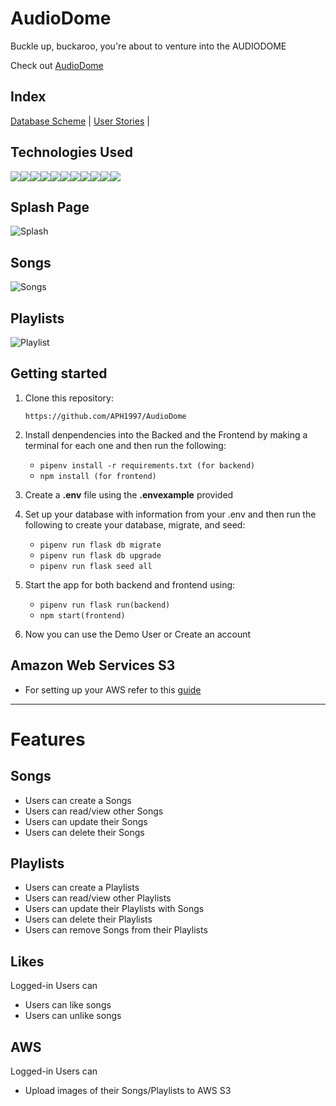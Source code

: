 # AudioDome
      
Buckle up, buckaroo, you're about to venture into the AUDIODOME


Check out [AudioDome](https://audiodome.onrender.com/)

## Index

[Database Scheme](https://github.com/APH1997/AudioDome/wiki/Database-Schema) |
[User Stories](https://github.com/APH1997/AudioDome/wiki/User-Stories) |

## Technologies Used

<img src="https://img.shields.io/badge/JavaScript-323330?style=for-the-badge&logo=javascript&logoColor=F7DF1E" /><img src="https://img.shields.io/badge/Node.js-339933?style=for-the-badge&logo=nodedotjs&logoColor=white" /><img src="https://img.shields.io/badge/Express.js-000000?style=for-the-badge&logo=express&logoColor=white" /><img src="https://img.shields.io/badge/PostgreSQL-316192?style=for-the-badge&logo=postgresql&logoColor=white" /><img src="https://img.shields.io/badge/HTML5-E34F26?style=for-the-badge&logo=html5&logoColor=white" /><img src="https://img.shields.io/badge/CSS3-1572B6?style=for-the-badge&logo=css3&logoColor=white" /><img src="https://img.shields.io/badge/React-20232A?style=for-the-badge&logo=react&logoColor=61DAFB" /><img src="https://img.shields.io/badge/Redux-593D88?style=for-the-badge&logo=redux&logoColor=white" /><img src="https://img.shields.io/badge/GitHub-100000?style=for-the-badge&logo=github&logoColor=white" /><img src="https://img.shields.io/badge/Python-3776AB?style=for-the-badge&logo=python&logoColor=white" /><img src="https://img.shields.io/badge/Amazon_AWS-FF9900?style=for-the-badge&logo=amazonaws&logoColor=whit" />

## Splash Page
![Splash](https://github.com/APH1997/AudioDome/assets/117539908/087ec7e1-931b-4df8-bb3e-3c2b75e10231)

## Songs
![Songs](https://github.com/APH1997/AudioDome/assets/117539908/8affce15-d63a-40e9-8af6-1a957d36e42f)

## Playlists
![Playlist](https://github.com/APH1997/AudioDome/assets/117539908/3eabdd74-705b-45c5-86c6-935823a18522)


## Getting started
1. Clone this repository:

   `
   https://github.com/APH1997/AudioDome
   `
2. Install denpendencies into the Backed and the Frontend by making a terminal for each one and then run the following:

   * `pipenv install -r requirements.txt (for backend)`
   * `npm install (for frontend)`

3. Create a **.env** file using the **.envexample** provided 

4. Set up your database with information from your .env and then run the following to create your database, migrate, and seed: 
 
   * `pipenv run flask db migrate`
   * `pipenv run flask db upgrade` 
   * `pipenv run flask seed all`

5. Start the app for both backend and frontend using:

   * `pipenv run flask run(backend)`
   * `npm start(frontend)`

6. Now you can use the Demo User or Create an account

## Amazon Web Services S3
* For setting up your AWS refer to this [guide](https://github.com/jdrichardsappacad/aws-s3-pern-demo)

***

# Features 

## Songs
* Users can create a Songs
* Users can read/view other Songs
* Users can update their Songs
* Users can delete their Songs

## Playlists
* Users can create a Playlists
* Users can read/view other Playlists
* Users can update their Playlists with Songs
* Users can delete their Playlists
* Users can remove Songs from their Playlists

## Likes
Logged-in Users can
* Users can like songs
* Users can unlike songs

## AWS
Logged-in Users can
* Upload images of their Songs/Playlists to AWS S3
